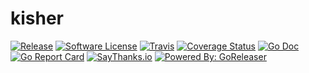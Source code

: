 # kisher

[![Release](https://img.shields.io/github/release/superliuwr/kish.svg?style=flat-square)](https://github.com/superliuwr/kish/releases/latest)
[![Software License](https://img.shields.io/badge/license-MIT-brightgreen.svg?style=flat-square)](LICENSE.md)
[![Travis](https://img.shields.io/travis/superliuwr/kish.svg?style=flat-square)](https://travis-ci.org/superliuwr/kish)
[![Coverage Status](https://img.shields.io/codecov/c/github/superliuwr/kish/master.svg?style=flat-square)](https://codecov.io/gh/superliuwr/kish)
[![Go Doc](https://img.shields.io/badge/godoc-reference-blue.svg?style=flat-square)](http://godoc.org/github.com/superliuwr/kish)
[![Go Report Card](https://goreportcard.com/badge/github.com/superliuwr/kish?style=flat-square)](https://goreportcard.com/report/github.com/superliuwr/kish)
[![SayThanks.io](https://img.shields.io/badge/SayThanks.io-%E2%98%BC-1EAEDB.svg?style=flat-square)](https://saythanks.io/to/caarlos0)
[![Powered By: GoReleaser](https://img.shields.io/badge/powered%20by-goreleaser-green.svg?style=flat-square)](https://github.com/goreleaser)
